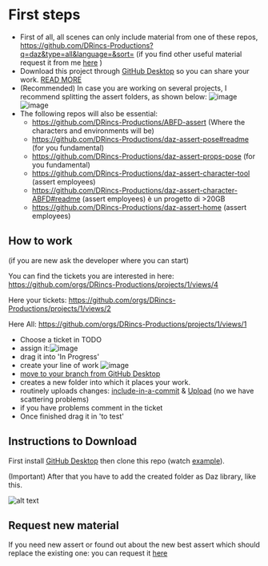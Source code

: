 # First steps 

* First of all, all scenes can only include material from one of these repos, https://github.com/DRincs-Productions?q=daz&type=all&language=&sort= (if you find other useful material request it from me [here](Request-new-material) )
* Download this project through [GitHub Desktop](https://desktop.github.com/) so you can share your work. [READ MORE](Instructions-to-Download)
* (Recommended) In case you are working on several projects, I recommend splitting the assert folders, as shown below:
 ![image](https://user-images.githubusercontent.com/67595890/187970556-73c7c9a1-7def-4efe-ab4e-24f6a12e0f1e.png)
 ![image](https://user-images.githubusercontent.com/67595890/187970581-617e4ec2-16f1-4527-9665-c03f395c2b9b.png)
* The following repos will also be essential:
  - https://github.com/DRincs-Productions/ABFD-assert (Where the characters and environments will be)
  - https://github.com/DRincs-Productions/daz-assert-pose#readme (for you fundamental)
  - https://github.com/DRincs-Productions/daz-assert-props-pose (for you fundamental)
  - https://github.com/DRincs-Productions/daz-assert-character-tool (assert employees)
  - https://github.com/DRincs-Productions/daz-assert-character-ABFD#readme  (assert employees) è un progetto di >20GB
  - https://github.com/DRincs-Productions/daz-assert-home  (assert employees)
  
  
## How to work
(if you are new ask the developer where you can start)

You can find the tickets you are interested in here:
https://github.com/orgs/DRincs-Productions/projects/1/views/4

Here your tickets:
https://github.com/orgs/DRincs-Productions/projects/1/views/2

Here All:
https://github.com/orgs/DRincs-Productions/projects/1/views/1

* Choose a ticket in TODO 
* assign it:![image](https://user-images.githubusercontent.com/67595890/187976846-b96bd4fe-2776-40ac-81b4-ceb79805a2ce.png)
* drag it into 'In Progress'
* create your line of work ![image](https://user-images.githubusercontent.com/67595890/187976886-f5693b2c-53c0-439c-af06-a772a3a9faf0.png)
* [move to your branch from GitHub Desktop](https://docs.github.com/en/desktop/contributing-and-collaborating-using-github-desktop/making-changes-in-a-branch/committing-and-reviewing-changes-to-your-project#choosing-a-branch-and-making-changes)
* creates a new folder into which it places your work.
* routinely uploads changes:  [include-in-a-commit](https://docs.github.com/en/desktop/contributing-and-collaborating-using-github-desktop/making-changes-in-a-branch/committing-and-reviewing-changes-to-your-project#selecting-changes-to-include-in-a-commit) & [Upload](https://docs.github.com/en/desktop/contributing-and-collaborating-using-github-desktop/making-changes-in-a-branch/committing-and-reviewing-changes-to-your-project#write-a-commit-message-and-push-your-changes) (no we have scattering problems)
* if you have problems comment in the ticket
* Once finished drag it in 'to test'


  
  
## Instructions to Download

First install [GitHub Desktop](https://desktop.github.com/) then clone this repo (watch [example](https://docs.github.com/en/desktop/contributing-and-collaborating-using-github-desktop/adding-and-cloning-repositories/cloning-a-repository-from-github-to-github-desktop)).


(Important) After that you have to add the created folder as Daz library, like this.

![alt text](https://github.com/DonRP/BBS-3D/blob/master/images/2021-06-052.webp "Daz")



## Request new material
If you need new assert or found out about the new best assert which should replace the existing one: you can request it [here](https://github.com/DonRP/ABFD-assert-posing/issues/new/choose)

